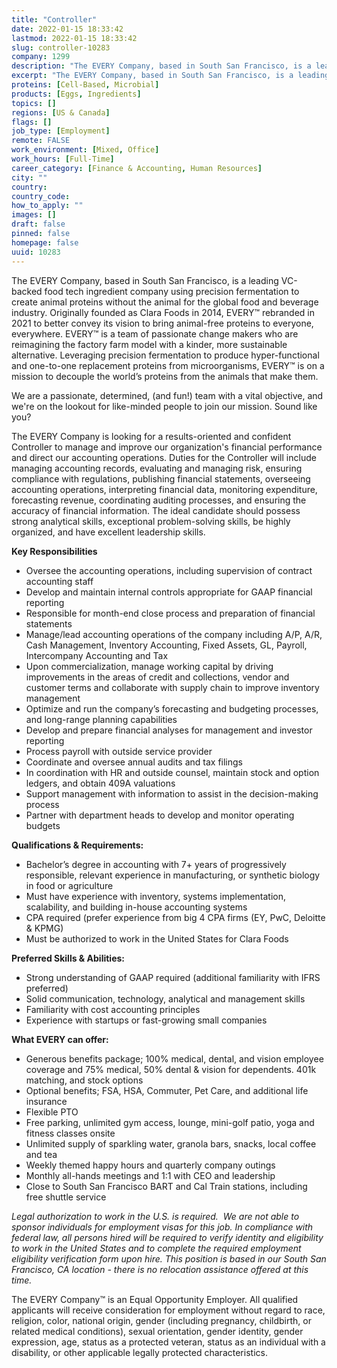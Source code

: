 ```yaml
---
title: "Controller"
date: 2022-01-15 18:33:42
lastmod: 2022-01-15 18:33:42
slug: controller-10283
company: 1299
description: "The EVERY Company, based in South San Francisco, is a leading VC-backed food tech ingredient company using precision fermentation to create animal proteins without the animal for the global food and beverage industry. Originally founded as Clara Foods in 2014, EVERY™ rebranded in 2021 to better convey its vision to bring animal-free proteins to everyone, everywhere. EVERY™ is a team of passionate change makers who are reimagining the factory farm model with a kinder, more sustainable alternative."
excerpt: "The EVERY Company, based in South San Francisco, is a leading VC-backed food tech ingredient company using precision fermentation to create animal proteins without the animal for the global food and beverage industry. Originally founded as Clara Foods in 2014, EVERY™ rebranded in 2021 to better convey its vision to bring animal-free proteins to everyone, everywhere. EVERY™ is a team of passionate change makers who are reimagining the factory farm model with a kinder, more sustainable alternative."
proteins: [Cell-Based, Microbial]
products: [Eggs, Ingredients]
topics: []
regions: [US & Canada]
flags: []
job_type: [Employment]
remote: FALSE
work_environment: [Mixed, Office]
work_hours: [Full-Time]
career_category: [Finance & Accounting, Human Resources]
city: ""
country: 
country_code: 
how_to_apply: ""
images: []
draft: false
pinned: false
homepage: false
uuid: 10283
---
```

<p>The EVERY Company, based in South San Francisco, is a leading VC-backed food tech ingredient company using precision fermentation to create animal proteins without the animal for the global food and beverage industry. Originally founded as Clara Foods in 2014, EVERY™ rebranded in 2021 to better convey its vision to bring animal-free proteins to everyone, everywhere. EVERY™ is a team of passionate change makers who are reimagining the factory farm model with a kinder, more sustainable alternative. Leveraging precision fermentation to produce hyper-functional and one-to-one replacement proteins from microorganisms, EVERY™ is on a mission to decouple the world’s proteins from the animals that make them.</p>
<p>We are a passionate, determined, (and fun!) team with a vital objective, and we're on the lookout for like-minded people to join our mission. Sound like you?</p>
<p>The EVERY Company is looking for a results-oriented and confident Controller to manage and improve our organization's financial performance and direct our accounting operations. Duties for the Controller will include managing accounting records, evaluating and managing risk, ensuring compliance with regulations, publishing financial statements, overseeing accounting operations, interpreting financial data, monitoring expenditure, forecasting revenue, coordinating auditing processes, and ensuring the accuracy of financial information. The ideal candidate should possess strong analytical skills, exceptional problem-solving skills, be highly organized, and have excellent leadership skills.</p>
<p><strong>Key Responsibilities</strong></p>
<ul>
<li>Oversee the accounting operations, including supervision of contract accounting staff</li>
<li>Develop and maintain internal controls appropriate for GAAP financial reporting</li>
<li>Responsible for month-end close process and preparation of financial statements</li>
<li>Manage/lead accounting operations of the company including A/P, A/R, Cash Management, Inventory Accounting, Fixed Assets, GL, Payroll, Intercompany Accounting and Tax</li>
<li>Upon commercialization, manage working capital by driving improvements in the areas of credit and collections, vendor and customer terms and collaborate with supply chain to improve inventory management</li>
<li>Optimize and run the company’s forecasting and budgeting processes, and long-range planning capabilities</li>
<li>Develop and prepare financial analyses for management and investor reporting</li>
<li>Process payroll with outside service provider</li>
<li>Coordinate and oversee annual audits and tax filings</li>
<li>In coordination with HR and outside counsel, maintain stock and option ledgers, and obtain 409A valuations</li>
<li>Support management with information to assist in the decision-making process</li>
<li>Partner with department heads to develop and monitor operating budgets</li>
</ul>
<p><strong>Qualifications & Requirements:</strong></p>
<ul>
<li>Bachelor’s degree in accounting with 7+ years of progressively responsible, relevant experience in manufacturing, or synthetic biology in food or agriculture</li>
<li>Must have experience with inventory, systems implementation, scalability, and building in-house accounting systems </li>
<li>CPA required (prefer experience from big 4 CPA firms (EY, PwC, Deloitte & KPMG) </li>
<li>Must be authorized to work in the United States for Clara Foods</li>
</ul>
<p><strong>Preferred Skills & Abilities:</strong></p>
<ul>
<li>Strong understanding of GAAP required (additional familiarity with IFRS preferred)</li>
<li>Solid communication, technology, analytical and management skills</li>
<li>Familiarity with cost accounting principles</li>
<li>Experience with startups or fast-growing small companies</li>
</ul>
<p><strong>What EVERY can offer:</strong></p>
<ul>
<li>Generous benefits package; 100% medical, dental, and vision employee coverage and 75% medical, 50% dental & vision for dependents. 401k matching, and stock options</li>
<li>Optional benefits; FSA, HSA, Commuter, Pet Care, and additional life insurance</li>
<li>Flexible PTO</li>
<li>Free parking, unlimited gym access, lounge, mini-golf patio, yoga and fitness classes onsite</li>
<li>Unlimited supply of sparkling water, granola bars, snacks, local coffee and tea</li>
<li>Weekly themed happy hours and quarterly company outings</li>
<li>Monthly all-hands meetings and 1:1 with CEO and leadership</li>
<li>Close to South San Francisco BART and Cal Train stations, including free shuttle service</li>
</ul>
<p><em>Legal authorization to work in the U.S. is required.  We are not able to sponsor individuals for employment visas for this job. </em><em>In compliance with federal law, all persons hired will be required to verify identity and eligibility to work in the United States and to complete the required employment eligibility verification form upon hire. </em><em>This position is based in our South San Francisco, CA location - there is no relocation assistance offered at this time. </em></p>
<p>The EVERY Company™ is an Equal Opportunity Employer. All qualified applicants will receive consideration for employment without regard to race, religion, color, national origin, gender (including pregnancy, childbirth, or related medical conditions), sexual orientation, gender identity, gender expression, age, status as a protected veteran, status as an individual with a disability, or other applicable legally protected characteristics.</p>
